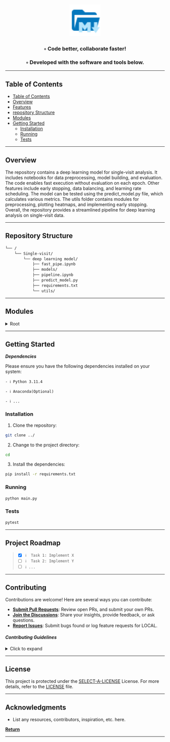 <div align="center">
<h1 align="center">
<img src="https://raw.githubusercontent.com/PKief/vscode-material-icon-theme/ec559a9f6bfd399b82bb44393651661b08aaf7ba/icons/folder-markdown-open.svg" width="100" />
<br></h1>
<h3>◦ Code better, collaborate faster!</h3>
<h3>◦ Developed with the software and tools below.</h3>
</div>

---

##  Table of Contents
- [ Table of Contents](#-table-of-contents)
- [ Overview](#-overview)
- [ Features](#-features)
- [ repository Structure](#-repository-structure)
- [ Modules](#modules)
- [ Getting Started](#-getting-started)
    - [ Installation](#-installation)
    - [ Running ](#-running-)
    - [ Tests](#-tests)

---


##  Overview

The repository contains a deep learning model for single-visit analysis. It includes notebooks for data preprocessing, model building, and evaluation. The code enables fast execution without evaluation on each epoch. Other features include early stopping, data balancing, and learning rate scheduling. The model can be tested using the predict_model.py file, which calculates various metrics. The utils folder contains modules for preprocessing, plotting heatmaps, and implementing early stopping. Overall, the repository provides a streamlined pipeline for deep learning analysis on single-visit data.

---


##  Repository Structure

```sh
└── /
    └── Single-visit/
        └── deep learning model/
            ├── fast_pipe.ipynb
            ├── models/
            ├── pipeline.ipynb
            ├── predict_model.py
            ├── requirements.txt
            └── utils/

```

---


##  Modules

<details closed><summary>Root</summary>

| File                                 | Summary                                                                                                                                                                                                                                                                                                                                                                                                                                                                                                                                                                                                                                                                                                                                                                                                                                                                                                                                                                                                                                                                                                                                                                    |
| ---                                  | ---                                                                                                                                                                                                                                                                                                                                                                                                                                                                                                                                                                                                                                                                                                                                                                                                                                                                                                                                                                                                                                                                                                                                                                        |
| [fast_pipe.ipynb]({file})            | The code in the fast_pipe.ipynb file is a streamlined version of a deep learning model pipeline. It imports necessary libraries and modules, including pandas, numpy, torch, and sklearn. It also includes functions for preprocessing and plotting. The code does not run evaluation on each epoch, making it faster than the main pipeline. The code also includes a function to test the model using the predict_model.py file.                                                                                                                                                                                                                                                                                                                                                                                                                                                                                                                                                                                                                                                                                                                                         |
| [pipeline.ipynb]({file})             | The code in the'pipeline.ipynb' notebook imports various libraries and modules necessary for data preprocessing, model building, and evaluation. It includes functions for importing and preparing data, defining machine learning models, creating data loaders, calculating metrics, visualizing results, and testing the trained model. Additional utilities such as early stopping, data balancing techniques, and learning rate scheduling are also utilized.                                                                                                                                                                                                                                                                                                                                                                                                                                                                                                                                                                                                                                                                                                         |
| [predict_model.py]({file})           | The code above defines a function called `test_model` that evaluates the performance of a deep learning model on a test dataset. The function loads a trained model and test data, creates a data loader for the test data, and makes predictions on the test set. It then calculates various metrics including accuracy, precision, recall, and balanced accuracy.The function returns these metrics along with the target variable used for evaluation.                                                                                                                                                                                                                                                                                                                                                                                                                                                                                                                                                                                                                                                                                                                  |
| [requirements.txt]({file})           | The code above represents a directory tree structure containing a deep learning model. The "requirements.txt" file inside the "deep learning model" directory specifies the versions of various Python libraries necessary to run the model. These libraries include imbalanced_learn, imblearn, matplotlib, numpy, pandas, pytorch_warmup, scikit_learn, seaborn, torch, and tqdm.                                                                                                                                                                                                                                                                                                                                                                                                                                                                                                                                                                                                                                                                                                                                                                                        |
| [high_complexity_model.py]({file})   | The code above defines a deep learning model called Net, which is a feedforward neural network. It consists of multiple fully connected layers with batch normalization and dropout layers in between. The model takes an input of specified size and passes it through the layers using the ReLU activation function. The final output is obtained by applying the sigmoid activation function to the last layer. The purpose of this model is to prevent underfitting and improve model performance.                                                                                                                                                                                                                                                                                                                                                                                                                                                                                                                                                                                                                                                                     |
| [medium_complexity_model.py]({file}) | The code represents a deep learning model called "Medium Complexity Model" implemented using PyTorch. The model consists of multiple fully connected (linear) layers with batch normalization and dropout layers for regularization. The model performs forward propagation using the ReLU activation function for the hidden layers and sigmoid activation for binary classification. The purpose of the model is to make predictions based on input data.                                                                                                                                                                                                                                                                                                                                                                                                                                                                                                                                                                                                                                                                                                                |
| [simple_model.py]({file})            | The code defines a simple feedforward neural network model, called Net, which is used to address overfitting issues. The model takes an input of size'input_size' and consists of two fully connected layers with 64 and 1 neurons respectively. It also includes a dropout layer and batch normalization. The forward function applies the necessary operations to the input and returns the output predictions.                                                                                                                                                                                                                                                                                                                                                                                                                                                                                                                                                                                                                                                                                                                                                          |
| [EarlyStopping.py]({file})           | The code implements an "EarlyStopping" class that provides functionality for early stopping during model training. It tracks the validation loss and checks if it improves over time. If the validation loss does not improve for a specified number of consecutive iterations, it stops the training early. The class also saves the model with the lowest validation loss during training. The class is initialized with parameters such as patience (number of consecutive iterations without improvement), verbose (whether to print messages), delta (minimum improvement required), and model_path (where to save the model).                                                                                                                                                                                                                                                                                                                                                                                                                                                                                                                                        |
| [heatmap_plots.py]({file})           | The code provides two functions for plotting metrics of a deep learning model. The'plot_heat_map' function takes a dataframe of results and plots heatmaps of specified scores (e.g., Balanced Accuracy, Precision, Recall) for each target. Users can choose to plot each score type separately or all in one graph.The'plot_metrics' function takes a dictionary of metrics (e.g., accuracy, loss, balanced accuracy) and a list of plots to generate. It plots the specified metrics over epochs, comparing the training and validation data. The available plots include accuracy, loss, balanced accuracy, precision, and recall.Both functions use the matplotlib and seaborn libraries for plotting the graphs.                                                                                                                                                                                                                                                                                                                                                                                                                                                     |
| [Preprocessing_utils.py]({file})     | The code defines the `output_selection_prepro` function, which preprocesses data by imputing missing values and transforming the target variable. The function takes a dataframe `df` and a target variable `target` as inputs. It first checks if the preprocessed data file already exists, and if so, loads the data from the file. It then checks for missing values and if none are found, proceeds with defining numerical and categorical columns, dropping the target variable, and returning the preprocessed dataframe, target variable, and column lists. If the file does not exist or has missing values, the function runs the imputation process. It defines the target variable and lists of categorical and numerical columns, drops rows with missing values in the target column, and performs imputation on the remaining data using the `IterativeImputer` and `SimpleImputer` from scikit-learn. It transforms the target variable based on predefined thresholds, drops the target columns from the dataframe, saves the imputed data to a CSV file, and returns the preprocessed dataframe, transformed target variable, and updated column lists. |

</details>

---

##  Getting Started

***Dependencies***

Please ensure you have the following dependencies installed on your system:

`- ℹ️ Python 3.11.4`

`- ℹ️ Anaconda(Optional)`

`- ℹ️ ...`

###  Installation

1. Clone the  repository:
```sh
git clone ../
```

2. Change to the project directory:
```sh
cd 
```

3. Install the dependencies:
```sh
pip install -r requirements.txt
```

###  Running 

```sh
python main.py
```

###  Tests
```sh
pytest
```

---


##  Project Roadmap

> - [X] `ℹ️  Task 1: Implement X`
> - [ ] `ℹ️  Task 2: Implement Y`
> - [ ] `ℹ️ ...`


---

##  Contributing

Contributions are welcome! Here are several ways you can contribute:

- **[Submit Pull Requests](https://github.com/local//blob/main/CONTRIBUTING.md)**: Review open PRs, and submit your own PRs.
- **[Join the Discussions](https://github.com/local//discussions)**: Share your insights, provide feedback, or ask questions.
- **[Report Issues](https://github.com/local//issues)**: Submit bugs found or log feature requests for LOCAL.

#### *Contributing Guidelines*

<details closed>
<summary>Click to expand</summary>

1. **Fork the Repository**: Start by forking the project repository to your GitHub account.
2. **Clone Locally**: Clone the forked repository to your local machine using a Git client.
   ```sh
   git clone <your-forked-repo-url>
   ```
3. **Create a New Branch**: Always work on a new branch, giving it a descriptive name.
   ```sh
   git checkout -b new-feature-x
   ```
4. **Make Your Changes**: Develop and test your changes locally.
5. **Commit Your Changes**: Commit with a clear and concise message describing your updates.
   ```sh
   git commit -m 'Implemented new feature x.'
   ```
6. **Push to GitHub**: Push the changes to your forked repository.
   ```sh
   git push origin new-feature-x
   ```
7. **Submit a Pull Request**: Create a PR against the original project repository. Clearly describe the changes and their motivations.

Once your PR is reviewed and approved, it will be merged into the main branch.

</details>

---

##  License


This project is protected under the [SELECT-A-LICENSE](https://choosealicense.com/licenses) License. For more details, refer to the [LICENSE](https://choosealicense.com/licenses/) file.

---

##  Acknowledgments

- List any resources, contributors, inspiration, etc. here.

[**Return**](#Top)

---

